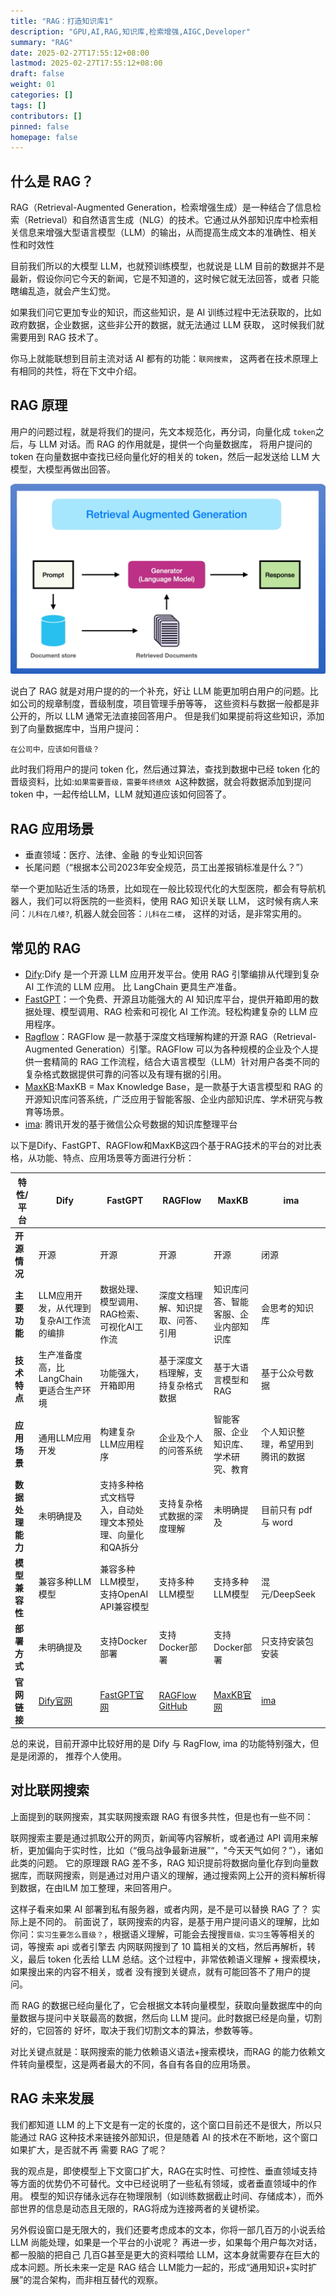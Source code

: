 ```yaml
---
title: "RAG：打造知识库1"
description: "GPU,AI,RAG,知识库,检索增强,AIGC,Developer"
summary: "RAG"
date: 2025-02-27T17:55:12+08:00
lastmod: 2025-02-27T17:55:12+08:00
draft: false
weight: 01
categories: []
tags: []
contributors: []
pinned: false
homepage: false
---
```


## 什么是 RAG？

RAG（Retrieval-Augmented Generation，检索增强生成）是一种结合了信息检索（Retrieval）和自然语言生成（NLG）的技术。它通过从外部知识库中检索相关信息来增强大型语言模型（LLM）的输出，从而提高生成文本的准确性、相关性和时效性

目前我们所以的大模型 LLM，也就预训练模型，也就说是 LLM 目前的数据并不是最新，假设你问它今天的新闻，它是不知道的，这时候它就无法回答，或者
只能瞎编乱造，就会产生幻觉。

如果我们问它更加专业的知识，而这些知识，是 AI 训练过程中无法获取的，比如政府数据，企业数据，这些非公开的数据，就无法通过 LLM 获取，
这时候我们就需要用到 RAG 技术了。

你马上就能联想到目前主流对话 AI 都有的功能：`联网搜索`， 这两者在技术原理上有相同的共性，将在下文中介绍。

## RAG 原理

用户的问题过程，就是将我们的提问，先文本规范化，再分词，向量化成 `token`之后，与 LLM 对话。而 RAG 的作用就是，提供一个向量数据库，
将用户提问的 token 在向量数据中查找已经向量化好的相关的 token，然后一起发送给 LLM 大模型，大模型再做出回答。

![img.png](img.png)

说白了 RAG 就是对用户提的的一个补充，好让 LLM 能更加明白用户的问题。比如公司的规章制度，晋级制度，项目管理手册等等，
这些资料与数据一般都是非公开的，所以 LLM 通常无法直接回答用户。
但是我们如果提前将这些知识，添加到了向量数据库中，当用户提问：

```
在公司中，应该如何晋级？
```

此时我们将用户的提问 token 化，然后通过算法，查找到数据中已经 token 化的晋级资料，比如:`如果需要晋级，需要年终绩效 A`这种数据，就会将数据添加到提问 token
中，一起传给LLM，LLM 就知道应该如何回答了。

## RAG 应用场景

* 垂直领域：医疗、法律、金融 的专业知识回答
* 长尾问题（“根据本公司2023年安全规范，员工出差报销标准是什么？”）

举一个更加贴近生活的场景，比如现在一般比较现代化的大型医院，都会有导航机器人，我们可以将医院的一些资料，使用 RAG 知识关联 LLM，
这时候有病人来问：`儿科在几楼?`, 机器人就会回答：`儿科在二楼`， 这样的对话，是非常实用的。

## 常见的 RAG

* [Dify](https://dify.ai/):Dify 是一个开源 LLM 应用开发平台。使用 RAG 引擎编排从代理到复杂 AI 工作流的 LLM 应用。 比 LangChain 更具生产准备。
* [FastGPT](https://tryfastgpt.ai/)：一个免费、开源且功能强大的 AI 知识库平台，提供开箱即用的数据处理、模型调用、RAG 检索和可视化 AI 工作流。轻松构建复杂的 LLM 应用程序。
* [Ragflow](https://github.com/infiniflow/ragflow)：RAGFlow 是一款基于深度文档理解构建的开源 RAG（Retrieval-Augmented Generation）引擎。RAGFlow 可以为各种规模的企业及个人提供一套精简的 RAG 工作流程，结合大语言模型（LLM）针对用户各类不同的复杂格式数据提供可靠的问答以及有理有据的引用。
* [MaxKB](https://maxkb.cn/):MaxKB = Max Knowledge Base，是一款基于大语言模型和 RAG 的开源知识库问答系统，广泛应用于智能客服、企业内部知识库、学术研究与教育等场景。
* [ima](https://ima.qq.com/): 腾讯开发的基于微信公众号数据的知识库整理平台

以下是Dify、FastGPT、RAGFlow和MaxKB这四个基于RAG技术的平台的对比表格，从功能、特点、应用场景等方面进行分析：

| 特性/平台      | Dify                       | FastGPT                             | RAGFlow                                                 | MaxKB                        | ima                        |
|------------|----------------------------|-------------------------------------|---------------------------------------------------------|------------------------------|----------------------------|
| **开源情况**   | 开源                         | 开源                                  | 开源                                                      | 开源                           | 闭源                         |
| **主要功能**   | LLM应用开发，从代理到复杂AI工作流的编排     | 数据处理、模型调用、RAG检索、可视化AI工作流            | 深度文档理解、知识提取、问答、引用                                       | 知识库问答、智能客服、企业内部知识库           | 会思考的知识库                    |
| **技术特点**   | 生产准备度高，比LangChain更适合生产环境   | 功能强大，开箱即用                           | 基于深度文档理解，支持复杂格式数据                                       | 基于大语言模型和RAG                  | 基于公众号数据                    |
| **应用场景**   | 通用LLM应用开发                  | 构建复杂LLM应用程序                         | 企业及个人的问答系统                                              | 智能客服、企业知识库、学术研究、教育           | 个人知识整理，希望用到腾讯的数据           |
| **数据处理能力** | 未明确提及                      | 支持多种格式文档导入，自动处理文本预处理、向量化和QA拆分       | 支持复杂格式数据的深度理解                                           | 未明确提及                        | 目前只有 pdf 与 word            |
| **模型兼容性**  | 兼容多种LLM模型                  | 兼容多种LLM模型，支持OpenAI API兼容模型          | 支持多种LLM模型                                               | 支持多种LLM模型                    | 混元/DeepSeek                |
| **部署方式**   | 未明确提及                      | 支持Docker部署                          | 支持Docker部署                                              | 支持Docker部署                   | 只支持安装包安装                   |
| **官网链接**   | [Dify官网](https://dify.ai/) | [FastGPT官网](https://tryfastgpt.ai/) | [RAGFlow GitHub](https://github.com/infiniflow/ragflow) | [MaxKB官网](https://maxkb.cn/) | [ima](https://ima.qq.com/) |


总的来说，目前开源中比较好用的是 Dify 与 RagFlow, ima 的功能特别强大，但是是闭源的， 推荐个人使用。


## 对比联网搜索

上面提到的联网搜索，其实联网搜索跟 RAG 有很多共性，但是也有一些不同：

联网搜索主要是通过抓取公开的网页，新闻等内容解析，或者通过 API 调用来解析，更加偏向于实时性，比如（“俄乌战争最新进展”“，"今天天气如何？”），诸如此类的问题。
它的原理跟 RAG 差不多，RAG 知识提前将数据向量化存到向量数据库，而联网搜索，则是通过对用户语义的理解，通过搜索网上公开的资料解析得到数据，在由lLM
加工整理，来回答用户。


这样子看来如果 AI 部署到私有服务器，或者内网，是不是可以替换 RAG 了？ 实际上是不同的。
前面说了，联网搜索的内容，是基于用户提问语义的理解，比如你问：`实习生要怎么晋级？`，根据语义理解，可能会去搜搜`晋级，实习生`等等相关的词，等搜索 api 或者引擎去
内网联网搜到了 10 篇相关的文档，然后再解析，转义，最后 token 化丢给 LLM 总结。这个过程中，非常依赖语义理解 + 搜索模块，如果搜出来的内容不相关，或者
没有搜到关键点，就有可能回答不了用户的提问。


而 RAG 的数据已经向量化了，它会根据文本转向量模型，获取向量数据库中的向量数据与提问中关联最高的数据，然后向 LLM 提问。此时数据已经是向量，切割好的，它回答的
好坏，取决于我们切割文本的算法，参数等等。

对比关键点就是：联网搜索的能力依赖语义语法+搜索模块，而RAG 的能力依赖文件转向量模型，这是两者最大的不同，各自有各自的应用场景。


## RAG 未来发展

我们都知道 LLM 的上下文是有一定的长度的，这个窗口目前还不是很大，所以只能通过 RAG 这种技术来链接外部知识，但是随着 AI 的技术在不断地，这个窗口如果扩大，是否就不再
需要 RAG 了呢？

我的观点是，即使模型上下文窗口扩大，RAG在实时性、可控性、垂直领域支持等方面的优势仍不可替代。文中已经说明了一些私有领域，或者垂直领域中的作用。
模型的知识存储永远存在物理限制（如训练数据截止时间、存储成本），而外部世界的信息是动态且无限的，RAG将成为连接两者的关键桥梁。

另外假设窗口是无限大的，我们还要考虑成本的文本，你将一部几百万的小说丢给 LLM 尚能处理，如果是一个平台的小说呢？ 再进一步，如果每个用户每次对话，都一股脑的把自己
几百G甚至是更大的资料喂给 LLM，这本身就需要存在巨大的成本问题。所长未来一定是 RAG 结合 LLM能力一起的，形成“通用知识+实时扩展”的混合架构，而非相互替代的观察。
